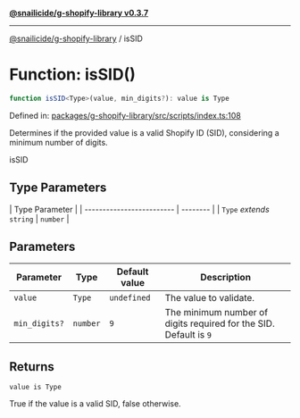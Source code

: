 [**@snailicide/g-shopify-library v0.3.7**](../README.md)

---

[@snailicide/g-shopify-library](../README.md) / isSID

# Function: isSID()

```ts
function isSID<Type>(value, min_digits?): value is Type
```

Defined in:
[packages/g-shopify-library/src/scripts/index.ts:108](https://github.com/gbtunney/snailicide-monorepo/blob/master/packages/g-shopify-library/src/scripts/index.ts#L108)

Determines if the provided value is a valid Shopify ID (SID), considering a
minimum number of digits.

isSID

## Type Parameters

| Type Parameter            |
| ------------------------- | -------- |
| `Type` _extends_ `string` | `number` |

## Parameters

| Parameter     | Type     | Default value | Description                                                       |
| ------------- | -------- | ------------- | ----------------------------------------------------------------- |
| `value`       | `Type`   | `undefined`   | The value to validate.                                            |
| `min_digits?` | `number` | `9`           | The minimum number of digits required for the SID. Default is `9` |

## Returns

`value is Type`

True if the value is a valid SID, false otherwise.
